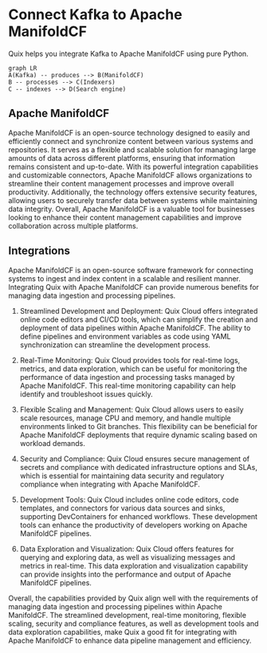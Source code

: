 # Connect Kafka to Apache ManifoldCF

Quix helps you integrate Kafka to Apache ManifoldCF using pure Python.

```mermaid
graph LR
A(Kafka) -- produces --> B(ManifoldCF)
B -- processes --> C(Indexers)
C -- indexes --> D(Search engine)
```

## Apache ManifoldCF

Apache ManifoldCF is an open-source technology designed to easily and efficiently connect and synchronize content between various systems and repositories. It serves as a flexible and scalable solution for managing large amounts of data across different platforms, ensuring that information remains consistent and up-to-date. With its powerful integration capabilities and customizable connectors, Apache ManifoldCF allows organizations to streamline their content management processes and improve overall productivity. Additionally, the technology offers extensive security features, allowing users to securely transfer data between systems while maintaining data integrity. Overall, Apache ManifoldCF is a valuable tool for businesses looking to enhance their content management capabilities and improve collaboration across multiple platforms.

## Integrations

Apache ManifoldCF is an open-source software framework for connecting systems to ingest and index content in a scalable and resilient manner. Integrating Quix with Apache ManifoldCF can provide numerous benefits for managing data ingestion and processing pipelines.

1. Streamlined Development and Deployment: Quix Cloud offers integrated online code editors and CI/CD tools, which can simplify the creation and deployment of data pipelines within Apache ManifoldCF. The ability to define pipelines and environment variables as code using YAML synchronization can streamline the development process.

2. Real-Time Monitoring: Quix Cloud provides tools for real-time logs, metrics, and data exploration, which can be useful for monitoring the performance of data ingestion and processing tasks managed by Apache ManifoldCF. This real-time monitoring capability can help identify and troubleshoot issues quickly.

3. Flexible Scaling and Management: Quix Cloud allows users to easily scale resources, manage CPU and memory, and handle multiple environments linked to Git branches. This flexibility can be beneficial for Apache ManifoldCF deployments that require dynamic scaling based on workload demands.

4. Security and Compliance: Quix Cloud ensures secure management of secrets and compliance with dedicated infrastructure options and SLAs, which is essential for maintaining data security and regulatory compliance when integrating with Apache ManifoldCF.

5. Development Tools: Quix Cloud includes online code editors, code templates, and connectors for various data sources and sinks, supporting DevContainers for enhanced workflows. These development tools can enhance the productivity of developers working on Apache ManifoldCF pipelines.

6. Data Exploration and Visualization: Quix Cloud offers features for querying and exploring data, as well as visualizing messages and metrics in real-time. This data exploration and visualization capability can provide insights into the performance and output of Apache ManifoldCF pipelines.

Overall, the capabilities provided by Quix align well with the requirements of managing data ingestion and processing pipelines within Apache ManifoldCF. The streamlined development, real-time monitoring, flexible scaling, security and compliance features, as well as development tools and data exploration capabilities, make Quix a good fit for integrating with Apache ManifoldCF to enhance data pipeline management and efficiency.

